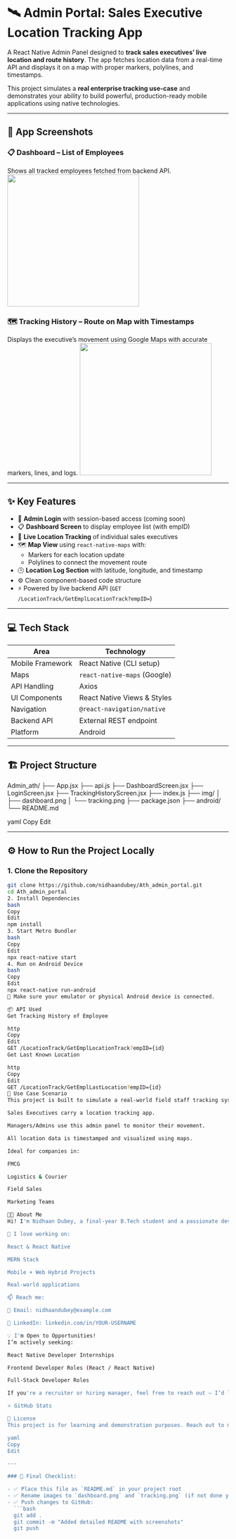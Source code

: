 # 🛰️ Admin Portal: Sales Executive Location Tracking App

A React Native Admin Panel designed to **track sales executives’ live location and route history**. The app fetches location data from a real-time API and displays it on a map with proper markers, polylines, and timestamps.

This project simulates a **real enterprise tracking use-case** and demonstrates your ability to build powerful, production-ready mobile applications using native technologies.

---

## 📱 App Screenshots

### 📋 Dashboard – List of Employees
Shows all tracked employees fetched from backend API.
<img src="./img/dashboard.png" width="300"/>

### 🗺️ Tracking History – Route on Map with Timestamps
Displays the executive’s movement using Google Maps with accurate markers, lines, and logs.
<img src="./img/tracking.png" width="300"/>

---

## ✨ Key Features

- 🔐 **Admin Login** with session-based access (coming soon)
- 📋 **Dashboard Screen** to display employee list (with empID)
- 📍 **Live Location Tracking** of individual sales executives
- 🗺️ **Map View** using `react-native-maps` with:
  - Markers for each location update
  - Polylines to connect the movement route
- 🕒 **Location Log Section** with latitude, longitude, and timestamp
- ⚙️ Clean component-based code structure
- ⚡ Powered by live backend API (`GET /LocationTrack/GetEmplLocationTrack?empID=`)

---

## 💻 Tech Stack

| Area             | Technology                     |
|------------------|--------------------------------|
| Mobile Framework | React Native (CLI setup)       |
| Maps             | `react-native-maps` (Google)   |
| API Handling     | Axios                          |
| UI Components    | React Native Views & Styles    |
| Navigation       | `@react-navigation/native`     |
| Backend API      | External REST endpoint         |
| Platform         | Android                        |

---

## 🏗️ Project Structure

Admin_ath/
├── App.jsx
├── api.js
├── DashboardScreen.jsx
├── LoginScreen.jsx
├── TrackingHistoryScreen.jsx
├── index.js
├── img/
│ ├── dashboard.png
│ └── tracking.png
├── package.json
├── android/
└── README.md

yaml
Copy
Edit

---

## ⚙️ How to Run the Project Locally

### 1. Clone the Repository

```bash
git clone https://github.com/nidhaandubey/Ath_admin_portal.git
cd Ath_admin_portal
2. Install Dependencies
bash
Copy
Edit
npm install
3. Start Metro Bundler
bash
Copy
Edit
npx react-native start
4. Run on Android Device
bash
Copy
Edit
npx react-native run-android
📱 Make sure your emulator or physical Android device is connected.

📦 API Used
Get Tracking History of Employee

http
Copy
Edit
GET /LocationTrack/GetEmplLocationTrack?empID={id}
Get Last Known Location

http
Copy
Edit
GET /LocationTrack/GetEmplLastLocation?empID={id}
💼 Use Case Scenario
This project is built to simulate a real-world field staff tracking system, where:

Sales Executives carry a location tracking app.

Managers/Admins use this admin panel to monitor their movement.

All location data is timestamped and visualized using maps.

Ideal for companies in:

FMCG

Logistics & Courier

Field Sales

Marketing Teams

👨‍💻 About Me
Hi! I'm Nidhaan Dubey, a final-year B.Tech student and a passionate developer focused on building practical, scalable apps.

🔧 I love working on:

React & React Native

MERN Stack

Mobile + Web Hybrid Projects

Real-world applications

📫 Reach me:

📧 Email: nidhaandubey@example.com

💼 LinkedIn: linkedin.com/in/YOUR-USERNAME

💡 I'm Open to Opportunities!
I’m actively seeking:

React Native Developer Internships

Frontend Developer Roles (React / React Native)

Full-Stack Developer Roles

If you're a recruiter or hiring manager, feel free to reach out — I’d love to connect!

⭐ GitHub Stats

📄 License
This project is for learning and demonstration purposes. Reach out to me if you want to collaborate or customize it further!

yaml
Copy
Edit

---

### 🔧 Final Checklist:

- ✅ Place this file as `README.md` in your project root
- ✅ Rename images to `dashboard.png` and `tracking.png` (if not done yet)
- ✅ Push changes to GitHub:
  ```bash
  git add .
  git commit -m "Added detailed README with screenshots"
  git push
